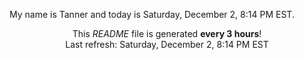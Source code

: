 My name is Tanner and today is Saturday, December 2, 8:14 PM EST.

<p align="center">This <i>README</i> file is generated <b>every 3 hours</b>!</br>Last refresh: Saturday, December 2, 8:14 PM EST<br /></p>
